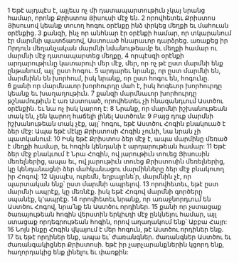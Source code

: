 1 Եթէ այդպէս է, այլեւս ոչ մի դատապարտութիւն չկայ նրանց համար, որոնք Քրիստոս Յիսուսի մէջ են. 2 որովհետեւ Քրիստոս Յիսուսով կեանք տուող հոգու օրէնքը ինձ փրկեց մեղքի եւ մահուան օրէնքից. 3 քանզի, ինչ որ անհնար էր օրէնքի համար, որ տկարանում էր մարմնի պատճառով, Աստուած հնարաւոր դարձրեց. առաքեց իր Որդուն մեղանչական մարմնի նմանութեամբ եւ մեղքի համար ու մարմնի մէջ դատապարտեց մեղքը, 4 որպէսզի օրէնքի արդարութիւնը կատարուի մեր մէջ, մեր, որ ոչ թէ ըստ մարմնի ենք ընթանում, այլ՝ ըստ հոգու. 5 արդարեւ նրանք, որ ըստ մարմնի են, մարմնինն են խորհում, իսկ նրանք, որ ըստ հոգու են, հոգունը. 6 քանի որ մարմնաւոր խորհուրդը մահ է, իսկ հոգեւոր խորհուրդը կեանք եւ խաղաղութիւն. 7 քանզի մարմնաւոր խորհուրդը թշնամութիւն է առ Աստուած, որովհետեւ չի հնազանդւում Աստծու օրէնքին. եւ նա ոչ իսկ կարող է: 8 Նրանք, որ մարմնի իշխանութեան տակ են, չեն կարող հաճելի լինել Աստծուն: 9 Բայց դուք մարմնի իշխանութեան տակ չէք, այլ՝ հոգու, եթէ Աստծու Հոգին բնակուած է ձեր մէջ: Ապա եթէ մէկը Քրիստոսի Հոգին չունի, նա նրան չի պատկանում: 10 Իսկ եթէ Քրիստոս ձեր մէջ է, ապա մարմինը մեռած է մեղքի համար, եւ հոգին կենդանի է արդարութեան համար: 11 Եթէ ձեր մէջ բնակւում է Նրա Հոգին, ով յարութիւն տուեց Յիսուսին մեռելներից, ապա եւ, ով յարութիւն տուեց Քրիստոսին մեռելներից, կը կենդանացնի ձեր մահկանացու մարմինները ձեր մէջ բնակուող իր Հոգով:
12 Այսպէս, ուրեմն, եղբայրնե՛ր, մարմնին չէ, որ պարտական ենք՝ ըստ մարմնի ապրելով. 13 որովհետեւ, եթէ ըստ մարմնի ապրէք, կը մեռնէք. իսկ եթէ Հոգով մարմնի գործերը սպանէք, կ՚ապրէք. 14 որովհետեւ նրանք, որ առաջնորդւում են Աստծու Հոգով, նրա՛նք են Աստծու որդիներ. 15 քանի որ չստացաք ծառայութեան հոգին վերստին երկիւղի մէջ ընկնելու համար, այլ ստացաք որդեգրութեան հոգին, որով աղաղակում ենք՝ Աբբա Հայր: 16 Նոյն ինքը Հոգին վկայում է մեր հոգուն, թէ Աստծու որդիներ ենք. 17 եւ եթէ որդիներ ենք, ապա եւ՝ ժառանգներ. ժառանգներ Աստծու եւ ժառանգակիցներ Քրիստոսի. եթէ իր չարչարանքներին կցորդ ենք, հաղորդակից ենք լինելու եւ փառքին:
